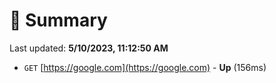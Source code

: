 # 📖 Summary
Last updated: **5/10/2023, 11:12:50 AM**

- `GET` [https://google.com](https://google.com) - **Up** (156ms)
